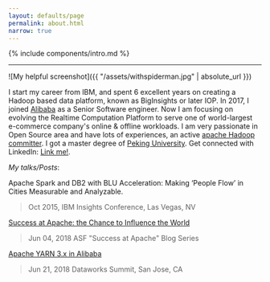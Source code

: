 ```yaml
---
layout: defaults/page
permalink: about.html
narrow: true
---
```


{% include components/intro.md %}

<hr />

![My helpful screenshot]({{ "/assets/withspiderman.jpg" | absolute_url }})

I start my career from IBM, and spent 6 excellent years on creating a Hadoop based
data platform, known as BigInsights or later IOP. In 2017, I joined [Alibaba](https://www.alibaba.com/)
as a Senior Software engineer. Now I am focusing on evolving the Realtime Computation Platform to serve one of world-largest e-commerce company's online & offline workloads. I am very passionate in
Open Source area and have lots of experiences, an active [apache Hadoop committer](http://people.apache.org/phonebook.html?uid=wwei). I got a master degree of [Peking University](http://english.pku.edu.cn/). Get connected with LinkedIn: [Link me!](https://www.linkedin.com/in/yangwwei/).

_My talks/Posts_:

Apache Spark and DB2 with BLU Acceleration: Making ‘People Flow’ in Cities Measurable and Analyzable.
> Oct 2015, IBM Insights Conference, Las Vegas, NV

[Success at Apache: the Chance to Influence the World](https://blogs.apache.org/foundation/entry/success-at-apache-the-chance)
> Jun 04, 2018 ASF "Success at Apache" Blog Series

[Apache YARN 3.x in Alibaba](https://www.slideshare.net/Hadoop_Summit/apache-hadoop-yarn-3x-in-alibaba)
> Jun 21, 2018 Dataworks Summit, San Jose, CA
